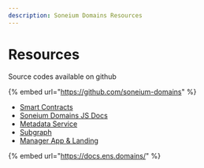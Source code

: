 ```yaml
---
description: Soneium Domains Resources
---
```


# Resources

Source codes available on github

{% embed url="https://github.com/soneium-domains" %}

* [Smart Contracts](https://github.com/soneium-domains/soneium-domains-smart-contract)
* [Soneium Domains JS Docs](https://github.com/soneium-domains/soneium-domains-js/tree/main/docs#soneium-domainsjs-documentation)
* [Metadata Service](https://github.com/soneium-domains/soneium-domains-metadata-service)
* [Subgraph](https://github.com/soneium-domains/soneium-domains-subgraph)
* [Manager App & Landing](https://github.com/soneium-domains/soneium-domains-app)

{% embed url="https://docs.ens.domains/" %}
